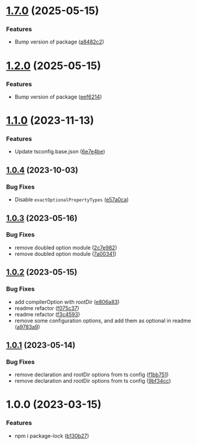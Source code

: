 # [1.7.0](https://github.com/GetResponse/tsconfig/compare/v1.6.0...v1.7.0) (2025-05-15)


### Features

* Bump version of package ([a8482c2](https://github.com/GetResponse/tsconfig/commit/a8482c21ba5a127855e0672517ca55c968f45823))

# [1.2.0](https://github.com/GetResponse/tsconfig/compare/v1.1.0...v1.2.0) (2025-05-15)


### Features

* Bump version of package ([eef6214](https://github.com/GetResponse/tsconfig/commit/eef6214eefb4ce01cb5fc6fb988442132da76935))

# [1.1.0](https://github.com/GetResponse/tsconfig/compare/v1.0.4...v1.1.0) (2023-11-13)


### Features

* Update tsconfig.base.json ([6e7e4be](https://github.com/GetResponse/tsconfig/commit/6e7e4bef1d4c0bc029aa5508731b1bdf76e9fd27))

## [1.0.4](https://github.com/GetResponse/tsconfig/compare/v1.0.3...v1.0.4) (2023-10-03)


### Bug Fixes

* Disable `exactOptionalPropertyTypes` ([e57a0ca](https://github.com/GetResponse/tsconfig/commit/e57a0ca5e5ff03db4f5d24a0827ac870955deea8))

## [1.0.3](https://github.com/GetResponse/tsconfig/compare/v1.0.2...v1.0.3) (2023-05-16)


### Bug Fixes

* remove doubled option module ([2c7e982](https://github.com/GetResponse/tsconfig/commit/2c7e98299dd04fe9898defe4feda9afea22b8254))
* remove doubled option module ([7a00341](https://github.com/GetResponse/tsconfig/commit/7a00341798778c80cfba63318c0e1789e21dd3a9))

## [1.0.2](https://github.com/GetResponse/tsconfig/compare/v1.0.1...v1.0.2) (2023-05-15)


### Bug Fixes

* add compilerOption with rootDir ([e806a83](https://github.com/GetResponse/tsconfig/commit/e806a83e39cdca8e40c1f9bdb73a123539a2a499))
* readme refactor ([f075c37](https://github.com/GetResponse/tsconfig/commit/f075c3747d575601212e36149aefd796b2326ebf))
* readme refactor ([f3c4593](https://github.com/GetResponse/tsconfig/commit/f3c4593404510b75d7431c54f785c431dec716af))
* remove some configuration options, and add them as optional in readme ([a9783a9](https://github.com/GetResponse/tsconfig/commit/a9783a95ceeb20046f32bf26397dd82c6e00f8e9))

## [1.0.1](https://github.com/GetResponse/tsconfig/compare/v1.0.0...v1.0.1) (2023-05-14)


### Bug Fixes

* remove declaration and rootDir options from ts config ([f1bb751](https://github.com/GetResponse/tsconfig/commit/f1bb7510aacfae1f05b661ac1a91726d91a0d27e))
* remove declaration and rootDir options from ts config ([9bf34cc](https://github.com/GetResponse/tsconfig/commit/9bf34ccbccdc3dd1aae77747ea73e98b93e586c4))

# 1.0.0 (2023-03-15)


### Features

* npm i package-lock ([b130b27](https://github.com/GetResponse/tsconfig/commit/b130b27d1732368d8e6f27bd6302e7a0231a9353))
